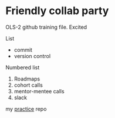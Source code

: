 # Friendly collab party

OLS-2 github training file. Excited

List
* commit
* version control

Numbered list
1. Roadmaps
1. cohort calls
1. mentor-mentee calls
1. slack

my [practice](https://github.com/karegapauline/friendly-collab-party/edit/master/README.md) repo
